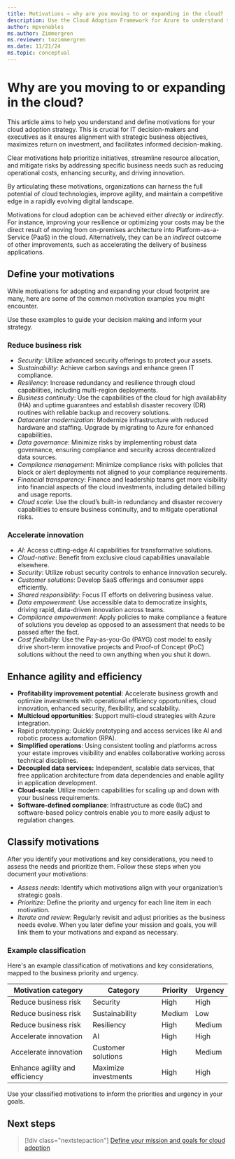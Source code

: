 ```yaml
---
title: Motivations – why are you moving to or expanding in the cloud? 
description: Use the Cloud Adoption Framework for Azure to understand the motivations behind cloud migration that can help produce more successful business outcomes.
author: mpvenables
ms.author: Zimmergren
ms.reviewer: tozimmergren
ms.date: 11/21/24
ms.topic: conceptual
---
```


# Why are you moving to or expanding in the cloud?

This article aims to help you understand and define motivations for your cloud adoption strategy. This is crucial for IT decision-makers and executives as it ensures alignment with strategic business objectives, maximizes return on investment, and facilitates informed decision-making.

Clear motivations help prioritize initiatives, streamline resource allocation, and mitigate risks by addressing specific business needs such as reducing operational costs, enhancing security, and driving innovation.  

By articulating these motivations, organizations can harness the full potential of cloud technologies, improve agility, and maintain a competitive edge in a rapidly evolving digital landscape.

Motivations for cloud adoption can be achieved either *directly* or *indirectly*. For instance, improving your resilience or optimizing your costs may be the direct result of moving from on-premises architecture into Platform-as-a-Service (PaaS) in the cloud. Alternatively, they can be an *indirect* outcome of other improvements, such as accelerating the delivery of business applications.

## Define your motivations

While motivations for adopting and expanding your cloud footprint are many, here are some of the common motivation examples you might encounter.  

Use these examples to guide your decision making and inform your strategy.

### Reduce business risk  

- *Security*: Utilize advanced security offerings to protect your assets.
- *Sustainability*: Achieve carbon savings and enhance green IT compliance.
- *Resiliency*: Increase redundancy and resilience through cloud capabilities, including multi-region deployments.
- *Business continuity*: Use the capabilities of the cloud for high availability (HA) and uptime guarantees and establish disaster recovery (DR) routines with reliable backup and recovery solutions.
- *Datacenter modernization*: Modernize infrastructure with reduced hardware and staffing. Upgrade by migrating to Azure for enhanced capabilities.
- *Data governance*: Minimize risks by implementing robust data governance, ensuring compliance and security across decentralized data sources.
- *Compliance management*: Minimize compliance risks with policies that block or alert deployments not aligned to your compliance requirements.  
- *Financial transparency*: Finance and leadership teams get more visibility into financial aspects of the cloud investments, including detailed billing and usage reports.
- *Cloud scale*: Use the cloud’s built-in redundancy and disaster recovery capabilities to ensure business continuity, and to mitigate operational risks.

### Accelerate innovation  

- *AI*: Access cutting-edge AI capabilities for transformative solutions.
- *Cloud-native*: Benefit from exclusive cloud capabilities unavailable elsewhere.
- *Security*: Utilize robust security controls to enhance innovation securely.
- *Customer solutions*: Develop SaaS offerings and consumer apps efficiently.
- *Shared responsibility*: Focus IT efforts on delivering business value.
- *Data empowerment*: Use accessible data to democratize insights, driving rapid, data-driven innovation across teams.
- *Compliance empowerment*: Apply policies to make compliance a feature of solutions you develop as opposed to an assessment that needs to be passed after the fact.
- *Cost flexibility*: Use the Pay-as-you-Go (PAYG) cost model to easily drive short-term innovative projects and Proof-of Concept (PoC) solutions without the need to own anything when you shut it down.

## Enhance agility and efficiency

- **Profitability improvement potential**: Accelerate business growth and optimize investments with operational efficiency opportunities, cloud innovation, enhanced security, flexibility, and scalability.
- **Multicloud opportunities**: Support multi-cloud strategies with Azure integration.
- Rapid prototyping: Quickly prototyping and access services like AI and robotic process automation (RPA).
- **Simplified operations**: Using consistent tooling and platforms across your estate improves visibility and enables collaborative working across technical disciplines.
- **Decoupled data services:** Independent, scalable data services, that free application architecture from data dependencies and enable agility in application development.
- **Cloud-scale**: Utilize modern capabilities for scaling up and down with your business requirements.
- **Software-defined compliance**: Infrastructure as code (IaC) and software-based policy controls enable you to more easily adjust to regulation changes.

## Classify motivations

After you identify your motivations and key considerations, you need to assess the needs and prioritize them. Follow these steps when you document your motivations:

- *Assess needs*: Identify which motivations align with your organization’s strategic goals.
- *Prioritize*: Define the priority and urgency for each line item in each motivation.
- *Iterate and review:* Regularly revisit and adjust priorities as the business needs evolve. When you later define your mission and goals, you will link them to your motivations and expand as necessary.

### Example classification

Here's an example classification of motivations and key considerations, mapped to the business priority and urgency.

| **Motivation category** | **Category** | **Priority** | **Urgency** |
|---------|---------|---------|---------|
| Reduce business risk | Security | High | High |
| Reduce business risk | Sustainability | Medium | Low |
| Reduce business risk | Resiliency | High | Medium |
| Accelerate innovation | AI | High | High |
| Accelerate innovation | Customer solutions | High | Medium |
| Enhance agility and efficiency | Maximize investments | High | High |

Use your classified motivations to inform the priorities and urgency in your goals.

## Next steps

> [!div class="nextstepaction"]
> [Define your mission and goals for cloud adoption](define-your-team.md)
